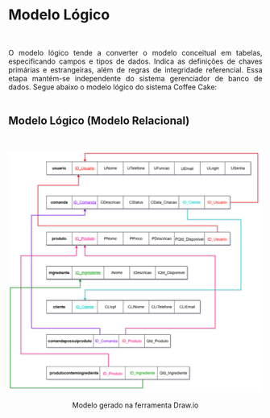 #  Modelo Lógico

<br>

<p align="justify">O modelo lógico tende a converter o modelo conceitual em tabelas, especificando campos e tipos de dados. Indica as definições de chaves primárias e estrangeiras, além de regras de integridade referencial. Essa etapa mantém-se independente do sistema gerenciador de banco de dados. Segue abaixo o modelo lógico do sistema Coffee Cake:

<br>
<br>

## Modelo Lógico (Modelo Relacional)

<br>

<p align="center"> <img src="https://github.com/hisokarenn/Coffee_Cake_BD/blob/92bf8b26b3d0207a96afdfebb658c2ceb3936699/Projeto_de_Software_Simplificado/Imagens/ModeloRelacional.png" alt="" width="900" /></p>

<p align="center"> Modelo gerado na ferramenta Draw.io

<br>
